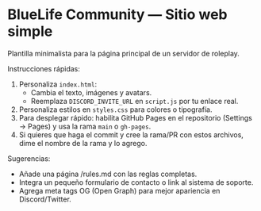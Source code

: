 # BlueLife Community — Sitio web simple

Plantilla minimalista para la página principal de un servidor de roleplay.

Instrucciones rápidas:
1. Personaliza `index.html`:
   - Cambia el texto, imágenes y avatars.
   - Reemplaza `DISCORD_INVITE_URL` en `script.js` por tu enlace real.
2. Personaliza estilos en `styles.css` para colores o tipografía.
3. Para desplegar rápido: habilita GitHub Pages en el repositorio (Settings → Pages) y usa la rama `main` o `gh-pages`.
4. Si quieres que haga el commit y cree la rama/PR con estos archivos, dime el nombre de la rama y lo agrego.

Sugerencias:
- Añade una página /rules.md con las reglas completas.
- Integra un pequeño formulario de contacto o link al sistema de soporte.
- Agrega meta tags OG (Open Graph) para mejor apariencia en Discord/Twitter.
